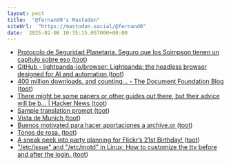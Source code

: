 ```yaml
---
layout: post
title:  "@fernand0's Mastodon"
siteUrl:  "https://mastodon.social/@fernand0"
date:  2025-02-06 10:35:15.057000+00:00
---
```

*  [Protocolo de Seguridad Planetaria. Seguro que los Soimpson tienen un capítulo sobre eso ](https://mastodon.social/@fernand0/113956494707993496) ([toot](https://mastodon.social/@fernand0/113956494707993496))
*  [GitHub - lightpanda-io/browser: Lightpanda: the headless browser designed for AI and automation ](https://github.com/lightpanda-io/browse) ([toot](https://mastodon.social/@fernand0/113956447846879246))
*  [400 million downloads, and counting... - The Document Foundation Blog ](https://blog.documentfoundation.org/blog/2025/01/30/400-million-downloads-and-counting) ([toot](https://mastodon.social/@fernand0/113956275738219829))
*  [There might be some papers or other guides out there, but their advice will be b... \| Hacker News ](https://news.ycombinator.com/item?id=4289785) ([toot](https://mastodon.social/@fernand0/113955308635501218))
*  [Sample translation prompt   ](https://www.gally.net/temp/20250201sampletranslationprompt.html) ([toot](https://mastodon.social/@fernand0/113954631951765115))
*  [Vista de Munich ](https://www.flickr.com/photos/fernand0/54286374481) ([toot](https://mastodon.social/@fernand0/113954621160927913))
*  [Buenos motivated para hacer aportaciones a archive.or ](https://mastodon.social/@fernand0/113953749198452810) ([toot](https://mastodon.social/@fernand0/113953749198452810))
*  [Tonos de rosa. ](https://avecesunafoto.wordpress.com/2025/02/05/tonos-de-rosa) ([toot](https://mastodon.social/@fernand0/113952741593841579))
*  [A sneak peek into party planning for Flickr’s 21st Birthday! ](https://blog.flickr.net/en/2025/02/03/a-sneak-peek-into-party-planning-for-flickrs-21st-birthday) ([toot](https://mastodon.social/@fernand0/113952640030451800))
*  ["/etc/issue" and "/etc/motd" in Linux:  How to customize the tty before and after the login. ](https://christiandreschler9.wixsite.com/linux-with-chris/post/-etc-issue-and--etc-motd-in-linux-how-to-customize-the-tty-before-and-after-the-logi) ([toot](https://mastodon.social/@fernand0/113952511227632453))

